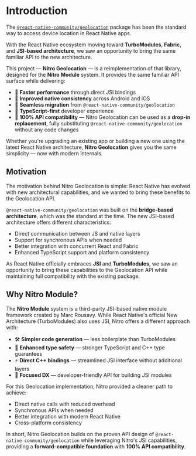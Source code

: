# Introduction

The [`@react-native-community/geolocation`](https://github.com/michalchudziak/react-native-geolocation) package has been the standard way to access device location in React Native apps.

With the React Native ecosystem moving toward **TurboModules**, **Fabric**, and **JSI-based architecture**, we saw an opportunity to bring the same familiar API to the new architecture.

This project — **Nitro Geolocation** — is a reimplementation of that library, designed for the **Nitro Module** system.
It provides the same familiar API surface while delivering:

- 🚀 **Faster performance** through direct JSI bindings
- 📱 **Improved native consistency** across Android and iOS
- 🔁 **Seamless migration** from `@react-native-community/geolocation`
- 🧩 **TypeScript-first** developer experience
- 🔄 **100% API compatibility** — Nitro Geolocation can be used as a **drop-in replacement**, fully substituting `@react-native-community/geolocation` without any code changes

Whether you're upgrading an existing app or building a new one using the latest React Native architecture, **Nitro Geolocation** gives you the same simplicity — now with modern internals.

## Motivation

The motivation behind Nitro Geolocation is simple:
React Native has evolved with new architectural capabilities, and we wanted to bring these benefits to the Geolocation API.

`@react-native-community/geolocation` was built on the **bridge-based architecture**, which was the standard at the time. The new JSI-based architecture offers different characteristics:

- Direct communication between JS and native layers
- Support for synchronous APIs when needed
- Better integration with concurrent React and Fabric
- Enhanced TypeScript support and platform consistency

As React Native officially embraces **JSI** and **TurboModules**, we saw an opportunity to bring these capabilities to the Geolocation API while maintaining full compatibility with the existing package.

## Why Nitro Module?

The **Nitro Module** system is a third-party JSI-based native module framework created by Marc Rousavy.
While React Native's official New Architecture (TurboModules) also uses JSI, Nitro offers a different approach with:

- 🛠️ **Simpler code generation** — less boilerplate than TurboModules
- 📘 **Enhanced type safety** — stronger TypeScript and C++ type guarantees
- ⚡ **Direct C++ bindings** — streamlined JSI interface without additional layers
- 🎯 **Focused DX** — developer-friendly API for building JSI modules

For this Geolocation implementation, Nitro provided a cleaner path to achieve:

- Direct native calls with reduced overhead
- Synchronous APIs when needed
- Better integration with modern React Native
- Cross-platform consistency

In short, Nitro Geolocation builds on the proven API design of `@react-native-community/geolocation` while leveraging Nitro's JSI capabilities, providing a **forward-compatible foundation** with **100% API compatibility**.
